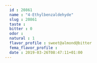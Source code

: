 ```yaml
---
  id : 20861
  name : "4-Ethylbenzaldehyde"
  slug : 20861
  taste : 
  bitter : 0
  odor : 
  natural : 1
  flavor_profile : sweet@almond@bitter
  fema_flavor_profile : 
  date : 2019-03-26T08:47:11+01:00
---
```



